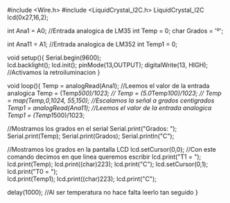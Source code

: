 #include <Wire.h>
#include <LiquidCrystal_I2C.h>
LiquidCrystal_I2C lcd(0x27,16,2);

int Ana1 = A0;                      //Entrada analogica de LM35
int Temp = 0;
char Grados = 'º';

int Ana11 = A1;                      //Entrada analogica de LM352
int Temp1 = 0;

void setup(){
  Serial.begin(9600);      
  lcd.backlight();
  lcd.init();
  pinMode(13,OUTPUT);
  digitalWrite(13, HIGH);          //Activamos la retroiluminacion
}

void loop(){
  Temp = analogRead(Ana1);         //Leemos el valor de la entrada analogica
  Temp = (Temp*500)/1023;
//  Temp = (5.0*Temp*100)/1023;
//  Temp = map(Temp,0,1024, 55,150);  //Escalamos la señal a grados centigrados
  Temp1 = analogRead(Ana11);         //Leemos el valor de la entrada analogica
  Temp1 = (Temp1*500)/1023;
  
  //Mostramos los grados en el serial
  Serial.print("Grados: ");
  Serial.print(Temp);
  Serial.print(Grados);
  Serial.println("C");
  
  
  //Mostramos los grados en la pantalla LCD
  lcd.setCursor(0,0);            //Con este comando decimos en que linea queremos escribir
  lcd.print("T1 = ");
  lcd.print(Temp);
  lcd.print((char)223); 
  lcd.print("C"); 
  lcd.setCursor(0,1); 
  lcd.print("T0 = ");  
  lcd.print(Temp1); 
  lcd.print((char)223); 
  lcd.print("C"); 
  
  delay(1000);                  //Al ser temperatura no hace falta leerlo tan seguido
}
